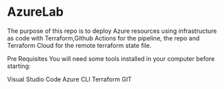 # AzureLab
The purpose of this repo is to deploy Azure resources using infrastructure as code with Terraform,Github Actions for the pipeline, the repo and Terraform Cloud for the remote terraform state file.

Pre Requisites
You will need some tools installed in your computer before starting:

Visual Studio Code
Azure CLI
Terraform
GIT